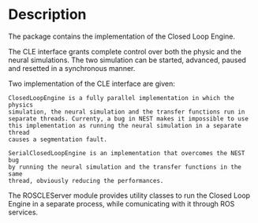 # Description 

The package contains the implementation of the Closed Loop Engine.

The CLE interface grants complete control over both the physic and the
neural simulations. The two simulation can be started, advanced, paused and
resetted in a synchronous manner.

Two implementation of the CLE interface are given:

    ClosedLoopEngine is a fully parallel implementation in which the physics
    simulation, the neural simulation and the transfer functions run in
    separate threads. Currenty, a bug in NEST makes it impossible to use
    this implementation as running the neural simulation in a separate thread
    causes a segmentation fault.
    
    SerialClosedLoopEngine is an implementation that overcomes the NEST bug
    by running the neural simulation and the transfer functions in the same
    thread, obviously reducing the performances.

The ROSCLEServer module provides utility classes to run the Closed Loop
Engine in a separate process, while comunicating with it through ROS services.
